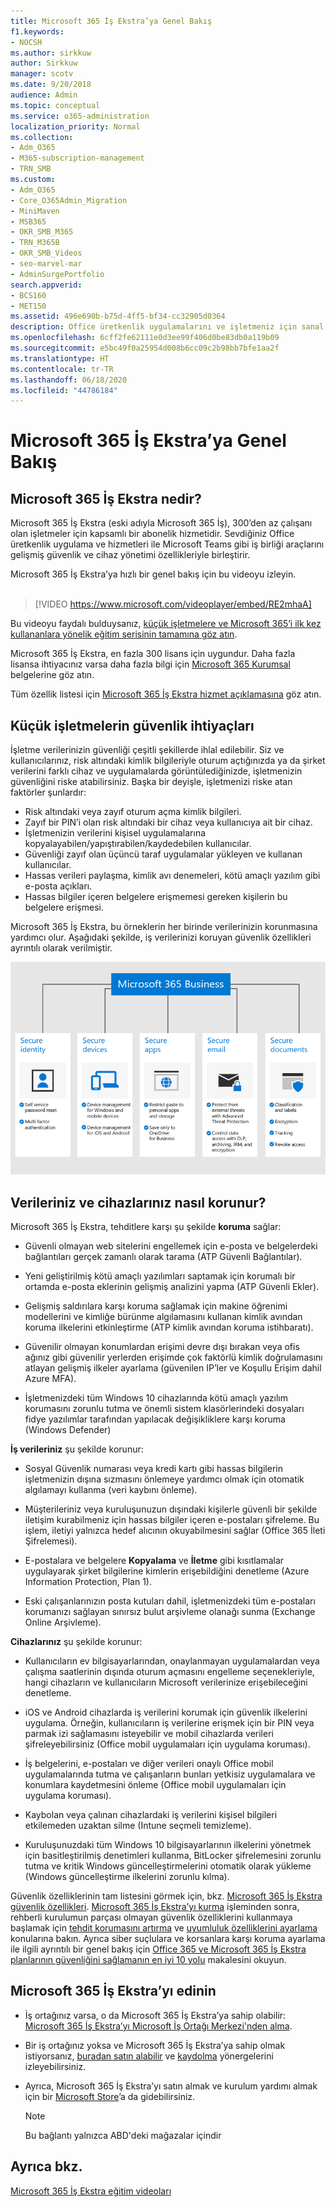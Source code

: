 ```yaml
---
title: Microsoft 365 İş Ekstra’ya Genel Bakış
f1.keywords:
- NOCSH
ms.author: sirkkuw
author: Sirkkuw
manager: scotv
ms.date: 9/20/2018
audience: Admin
ms.topic: conceptual
ms.service: o365-administration
localization_priority: Normal
ms.collection:
- Adm_O365
- M365-subscription-management
- TRN_SMB
ms.custom:
- Adm_O365
- Core_O365Admin_Migration
- MiniMaven
- MSB365
- OKR_SMB_M365
- TRN_M365B
- OKR_SMB_Videos
- seo-marvel-mar
- AdminSurgePortfolio
search.appverid:
- BCS160
- MET150
ms.assetid: 496e690b-b75d-4ff5-bf34-cc32905d0364
description: Office üretkenlik uygulamalarını ve işletmeniz için sanal tehlikelere karşı gelişmiş korumayı içeren bir abonelik hizmeti olan Microsoft 365 İş Ekstra hakkında bilgi edinin.
ms.openlocfilehash: 6cff2fe62111e0d3ee99f406d0be83db0a119b09
ms.sourcegitcommit: e5bc49f0a25954d008b6cc09c2b98bb7bfe1aa2f
ms.translationtype: HT
ms.contentlocale: tr-TR
ms.lasthandoff: 06/18/2020
ms.locfileid: "44786184"
---
```

# <a name="overview-of-microsoft-365-business-premium"></a>Microsoft 365 İş Ekstra’ya Genel Bakış

## <a name="what-is-microsoft-365-business-premium"></a>Microsoft 365 İş Ekstra nedir?

Microsoft 365 İş Ekstra (eski adıyla Microsoft 365 İş), 300’den az çalışanı olan işletmeler için kapsamlı bir abonelik hizmetidir. Sevdiğiniz Office üretkenlik uygulama ve hizmetleri ile Microsoft Teams gibi iş birliği araçlarını gelişmiş güvenlik ve cihaz yönetimi özellikleriyle birleştirir.

Microsoft 365 İş Ekstra’ya hızlı bir genel bakış için bu videoyu izleyin.<br><br>

> [!VIDEO https://www.microsoft.com/videoplayer/embed/RE2mhaA] 
  
Bu videoyu faydalı bulduysanız, [küçük işletmelere ve Microsoft 365’i ilk kez kullananlara yönelik eğitim serisinin tamamına göz atın](https://support.microsoft.com/office/6ab4bbcd-79cf-4000-a0bd-d42ce4d12816). 

Microsoft 365 İş Ekstra, en fazla 300 lisans için uygundur. Daha fazla lisansa ihtiyacınız varsa daha fazla bilgi için [Microsoft 365 Kurumsal](https://go.microsoft.com/fwlink/p/?linkid=860986) belgelerine göz atın.

Tüm özellik listesi için [Microsoft 365 İş Ekstra hizmet açıklamasına](https://docs.microsoft.com/office365/servicedescriptions/microsoft-365-service-descriptions/microsoft-365-business-service-description) göz atın.
  
## <a name="small-business-security-needs"></a>Küçük işletmelerin güvenlik ihtiyaçları

İşletme verilerinizin güvenliği çeşitli şekillerde ihlal edilebilir. Siz ve kullanıcılarınız, risk altındaki kimlik bilgileriyle oturum açtığınızda ya da şirket verilerini farklı cihaz ve uygulamalarda görüntülediğinizde, işletmenizin güvenliğini riske atabilirsiniz. Başka bir deyişle, işletmenizi riske atan faktörler şunlardır:

- Risk altındaki veya zayıf oturum açma kimlik bilgileri.
- Zayıf bir PIN’i olan risk altındaki bir cihaz veya kullanıcıya ait bir cihaz.
- İşletmenizin verilerini kişisel uygulamalarına kopyalayabilen/yapıştırabilen/kaydedebilen kullanıcılar.
- Güvenliği zayıf olan üçüncü taraf uygulamalar yükleyen ve kullanan kullanıcılar.
- Hassas verileri paylaşma, kimlik avı denemeleri, kötü amaçlı yazılım gibi e-posta açıkları.
- Hassas bilgiler içeren belgelere erişmemesi gereken kişilerin bu belgelere erişmesi.

Microsoft 365 İş Ekstra, bu örneklerin her birinde verilerinizin korunmasına yardımcı olur. Aşağıdaki şekilde, iş verilerinizi koruyan güvenlik özellikleri ayrıntılı olarak verilmiştir.

![M365B'nin işletmenizi nasıl koruduğunu gösteren bir şekil.](../media/m365businessvalueadd.png)

## <a name="how-your-data-and-devices-are-protected"></a>Verileriniz ve cihazlarınız nasıl korunur?

Microsoft 365 İş Ekstra, tehditlere karşı şu şekilde **koruma** sağlar:

- Güvenli olmayan web sitelerini engellemek için e-posta ve belgelerdeki bağlantıları gerçek zamanlı olarak tarama (ATP Güvenli Bağlantılar).

- Yeni geliştirilmiş kötü amaçlı yazılımları saptamak için korumalı bir ortamda e-posta eklerinin gelişmiş analizini yapma (ATP Güvenli Ekler). 

- Gelişmiş saldırılara karşı koruma sağlamak için makine öğrenimi modellerini ve kimliğe bürünme algılamasını kullanan kimlik avından koruma ilkelerini etkinleştirme (ATP kimlik avından koruma istihbaratı). 

- Güvenilir olmayan konumlardan erişimi devre dışı bırakan veya ofis ağınız gibi güvenilir yerlerden erişimde çok faktörlü kimlik doğrulamasını atlayan gelişmiş ilkeler ayarlama (güvenilen IP’ler ve Koşullu Erişim dahil Azure MFA). 

- İşletmenizdeki tüm Windows 10 cihazlarında kötü amaçlı yazılım korumasını zorunlu tutma ve önemli sistem klasörlerindeki dosyaları fidye yazılımlar tarafından yapılacak değişikliklere karşı koruma (Windows Defender)

**İş verileriniz** şu şekilde korunur:

- Sosyal Güvenlik numarası veya kredi kartı gibi hassas bilgilerin işletmenizin dışına sızmasını önlemeye yardımcı olmak için otomatik algılamayı kullanma (veri kaybını önleme). 

- Müşterileriniz veya kuruluşunuzun dışındaki kişilerle güvenli bir şekilde iletişim kurabilmeniz için hassas bilgiler içeren e-postaları şifreleme. Bu işlem, iletiyi yalnızca hedef alıcının okuyabilmesini sağlar (Office 365 İleti Şifrelemesi).

- E-postalara ve belgelere **Kopyalama** ve **İletme** gibi kısıtlamalar uygulayarak şirket bilgilerine kimlerin erişebildiğini denetleme (Azure Information Protection, Plan 1).

- Eski çalışanlarınızın posta kutuları dahil, işletmenizdeki tüm e-postaları korumanızı sağlayan sınırsız bulut arşivleme olanağı sunma (Exchange Online Arşivleme).

**Cihazlarınız** şu şekilde korunur:

- Kullanıcıların ev bilgisayarlarından, onaylanmayan uygulamalardan veya çalışma saatlerinin dışında oturum açmasını engelleme seçenekleriyle, hangi cihazların ve kullanıcıların Microsoft verilerinize erişebileceğini denetleme.

- iOS ve Android cihazlarda iş verilerini korumak için güvenlik ilkelerini uygulama. Örneğin, kullanıcıların iş verilerine erişmek için bir PIN veya parmak izi sağlamasını isteyebilir ve mobil cihazlarda verileri şifreleyebilirsiniz (Office mobil uygulamaları için uygulama koruması).

- İş belgelerini, e-postaları ve diğer verileri onaylı Office mobil uygulamalarında tutma ve çalışanların bunları yetkisiz uygulamalara ve konumlara kaydetmesini önleme (Office mobil uygulamaları için uygulama koruması).

- Kaybolan veya çalınan cihazlardaki iş verilerini kişisel bilgileri etkilemeden uzaktan silme (Intune seçmeli temizleme).

- Kuruluşunuzdaki tüm Windows 10 bilgisayarlarının ilkelerini yönetmek için basitleştirilmiş denetimleri kullanma, BitLocker şifrelemesini zorunlu tutma ve kritik Windows güncelleştirmelerini otomatik olarak yükleme (Windows güncelleştirme ilkelerini zorunlu kılma).

Güvenlik özelliklerinin tam listesini görmek için, bkz. [Microsoft 365 İş Ekstra güvenlik özellikleri](security-features.md). [Microsoft 365 İş Ekstra’yı kurma](set-up.md) işleminden sonra, rehberli kurulumun parçası olmayan güvenlik özelliklerini kullanmaya başlamak için [tehdit korumasını artırma](increase-threat-protection.md) ve [uyumluluk özelliklerini ayarlama](set-up-compliance.md) konularına bakın. Ayrıca siber suçlulara ve korsanlara karşı koruma ayarlama ile ilgili ayrıntılı bir genel bakış için [Office 365 ve Microsoft 365 İş Ekstra planlarının güvenliğini sağlamanın en iyi 10 yolu](https://docs.microsoft.com/office365/admin/security-and-compliance/secure-your-business-data) makalesini okuyun.

## <a name="get-microsoft-365-business-premium"></a>Microsoft 365 İş Ekstra’yı edinin

- İş ortağınız varsa, o da Microsoft 365 İş Ekstra’ya sahip olabilir: [Microsoft 365 İş Ekstra’yı Microsoft İş Ortağı Merkezi'nden alma](get-microsoft-365-business.md).

- Bir iş ortağınız yoksa ve Microsoft 365 İş Ekstra’ya sahip olmak istiyorsanız, [buradan satın alabilir](https://www.microsoft.com/microsoft-365/business) ve [kaydolma](sign-up.md) yönergelerini izleyebilirsiniz.

- Ayrıca, Microsoft 365 İş Ekstra’yı satın almak ve kurulum yardımı almak için bir [Microsoft Store](https://www.microsoft.com/store/locations/find-a-store?icid=gm_fy18_hol_bopis_feature3&CustomerIntent=Consumer)’a da gidebilirsiniz.

    > [!NOTE]
    > Bu bağlantı yalnızca ABD'deki mağazalar içindir

## <a name="see-also"></a>Ayrıca bkz.

[Microsoft 365 İş Ekstra eğitim videoları](https://support.microsoft.com/office/6ab4bbcd-79cf-4000-a0bd-d42ce4d12816)

